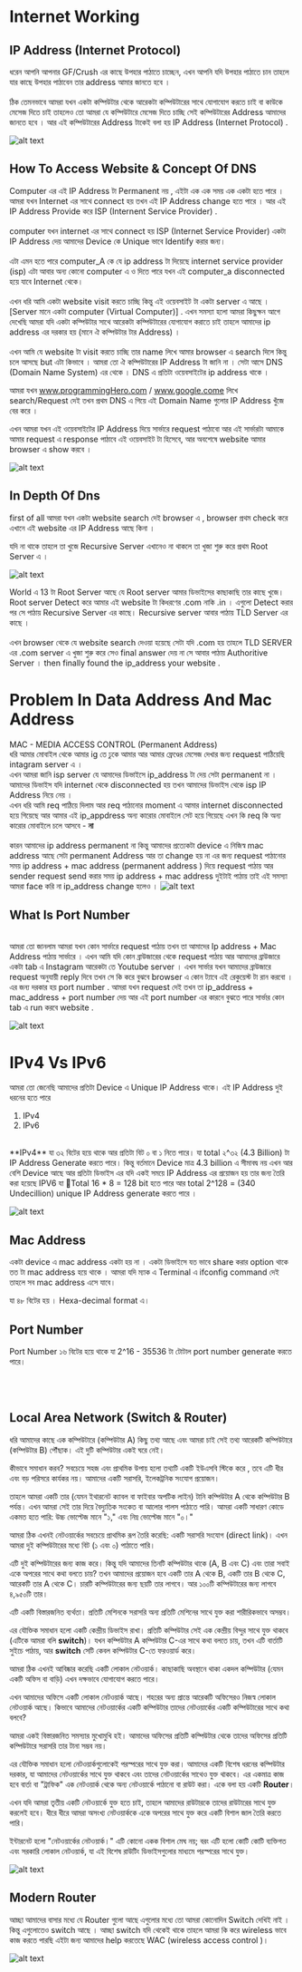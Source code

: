 # Internet Working


## IP Address (Internet Protocol) 

ধরেন আপনি আপনার GF/Crush এর কাছে উপহার পাঠাতে চাচ্ছেন,  এখন আপনি যদি উপহার পাঠাতে চান তাহলে  যার কাছে উপহার পাঠাবেন তার address আমার জানতে হবে । 
<br><br>
ঠিক তেমনভাবে আমরা যখন একটা কম্পিউটার থেকে আরেকটা কম্পিউটারের সাথে যোগাযোগ করতে চাই বা কাউকে মেসেজ দিতে চাই তাহলেও তো আমরা যে কম্পিউটারে মেসেজ দিতে চাচ্ছি সেই কম্পিউটারের Address আমাদের জানতে হবে । আর এই কম্পিউটারের Address টাকেই বলা হয় IP Address (Internet Protocol) .  

![alt text](image.png)


## How To Access Website & Concept Of DNS 

Computer এর এই IP Address টা Permanent নয় , এইটা এক এক সময় এক একটা হতে পারে । আমরা যখন Internet এর সাথে connect হয় তখন এই IP Address change হতে পারে । আর এই IP Address Provide করে ISP (Internent Service Provider) .  
<br>
computer যখন internet এর সাথে connect হয় ISP (Internet Service Provider) একটা IP Address দেয় আমাদের Device কে Unique ভাবে Identify করার জন্য। 
<br><br>
এটা এমন হতে পারে  computer_A কে যে ip address টা দিয়েছে internet service provider (isp) এটা আবার অন্য কোনো computer এ ও দিতে পারে যখন এই computer_a disconnected হয়ে যাবে Internet থেকে। 
<br><br>
এখন ধরি আমি একটা website visit করতে চাচ্ছি কিন্তু এই ওয়েবসাইট টা একটা server এ আছে । [Server মানে একটা computer (Virtual Computer)] . এখন সমস্যা হলো আমরা কিছুক্ষন আগে দেখেছি আমরা যদি একটা কম্পিউটার সাথে আরেকটা কম্পিউটারের যোগাযোগ করাতে চাই তাহলে আমাদের ip address এর দরকার হয় (মানে ঐ কম্পিউটার টার Address) ।
<br><br>
এখন আমি যে website টা visit করতে চাচ্ছি তার name লিখে আমার browser এ search দিলে কিন্তু চলে আসছে but এটা কিভাবে । আমরা তো ঐ কম্পিউটারের IP Address টা জানি না । সেটা আসে  DNS (Domain Name System) এর থেকে । DNS এ প্রতিটা ওয়েবসাইটের ip address থাকে । <br> 

আমরা যখন www.programmingHero.com / www.google.come লিখে search/Request  দেই তখন প্রথম DNS এ গিয়ে এই Domain Name গুলোর IP Address খুঁজে বের করে । <br>

এখন আমরা যখন এই ওয়েবসাইটের IP Address দিয়ে সার্ভারে request পাঠাবো আর এই সার্ভারটা আমাকে আমার request এ response পাঠাবে এই ওয়েবসাইট টা হিসেবে,  আর অবশেষে website আমার browser এ show করবে  । 

![alt text](image-1.png)


## In Depth Of Dns 


first of all আমরা যখন একটা website search দেই browser এ ,  browser প্রথম check করে এখানে এই website এর IP Address আছে কিনা । 

যদি না থাকে তাহলে তা খুজে Recursive Server এখানেও না থাকলে তা খুজা শুরু করে প্রথম Root Server এ । 

![alt text](image-2.png)

World এ 13 টা Root Server আছে যে Root server আমার ডিভাইসের কাছাকাছি তার কাছে খুজে। Root server Detect করে আমার এই website টা কিধরণের .com নাকি .in । এগুলো Detect করার পর সে পাঠায় Recursive Server এর কাছে। Recursive server  আবার পাঠায় TLD Server এর কাছে । 
<br><br>
এখন browser থেকে যে website search দেওয়া হয়েছে সেটা যদি .com হয় তাহলে TLD SERVER এর .com  server  এ খুজা শুরু করে সেও final answer দেয় না  সে  আবার পাঠায় Authoritive Server । then finally found the ip_address your website . 


# Problem In Data Address And Mac Address 

MAC - MEDIA ACCESS CONTROL (Permanent Address)
<br>
ধরি আমার মোবাইল থেকে আমার ig তে ঢুকে আমার আর আমার ফ্রেণ্ডের মেসেজ দেখার জন্য request পাঠিয়েছি  intagram server এ ।
<br>
এখন আমরা জানি isp server যে আমাদের ডিভাইসে ip_address টা দেয় সেটা permanent না । 
<br>
আমাদের ডিভাইস যদি internet থেকে disconnected হয় তখন আমাদের ডিভাইস থেকে isp IP Address  নিয়ে নেয় । 
<br>
এখন ধরি আমি req পাঠিয়ে দিলাম আর req পাঠানোর moment এ আমার internet disconnected হয়ে গিয়েছে আর আমার এই ip_appdress অন্য কারোর মোবাইলে সেট হয়ে গিয়েছে এখন কি req কি অন্য কারোর মোবাইলে চলে আসবে - **না** 
<br><br>
কারন আমাদের ip address permanent না কিন্তু আমাদের প্রত্যেকটা device এ নিজিস্ব mac address আছে সেটা permanent Address আর তা change হয় না এর জন্য request পাঠানোর সময় ip address   + mac address (permanent address ) দিয়ে request পাঠায় আর sender request send করার সময় ip address + mac address দুইটাই পাঠায় তাই এই সমস্যা আমরা face করি না ip_address change হলেও । 
![alt text](image-3.png)


## What Is Port Number 
<br>
আমরা তো জানলাম আমরা যখন কোন সার্ভারে request পাঠায় তখন তা আমাদের Ip address + Mac Address পাঠায় সার্ভারে । 
 এখন আমি যদি কোন ব্রাউজারের থেকে request পাঠায় আর আমাদের ব্রাউজারে একটা tab এ Instagram আরেকটা তে Youtube server । এখন  সার্ভার যখন আমাদের  ব্রাউজারে request অনুযায়ী reply দিবে তখন সে কি করে বুঝবে browser এ কোন ট্যাবে এই রেকুয়েস্ট টা রান করবো । এর জন্য দরকার হয় port number . আমরা যখন request দেই তখন তা ip_address + mac_address + port number দেয় আর এই port number এর কারনে বুঝতে পারে সার্ভার কোন tab এ run করবে website . 

![alt text](image-4.png)

 # IPv4 Vs IPv6 

আমরা তো জেনেছি আমাদের প্রতিটা Device এ Unique IP Address থাকে। এই IP Address দুই ধরনের হতে পারে 
1. IPv4
2. IPv6
<br>
**IPv4** যা ৩২ বিটের হয়ে থাকে আর প্রতিটা বিট ০ বা ১ নিতে পারে। যা total ২^৩২ (4.3 Billion)  টা IP Address Generate করতে পারে। কিন্তু বর্তমানে Device মাত্র 4.3 billion এ সীমাবদ্ব নয় এখন আর বেশি Device আছে আর প্রতিটা ডিভাইস এর  যদি একই সময়ে IP Address এর প্রয়োজন হয় তার জন্য তৈরি করা হয়েছে IPV6 যা Total 16 * 8  = 128 bit হতে পারে আর total 2^128 = (340 Undecillion)  unique IP Address generate করতে পারে । 

 ![alt text](image-5.png)
 

## Mac Address 

একটা device এ mac address একটা হয় না । একটা ডিভাইসে যত ভাবে share করার option থাকে তত টা mac address হয়ে থাকে । আমরা যদি ম্যাক এ Terminal এ ifconfig command দেই তাহলে সব mac address এসে যাবে। 

যা ৪৮ বিটের হয় । Hexa-decimal format এ।  

## Port Number 

Port Number ১৬ বিটের হয়ে থাকে যা 2^16 - 35536 টা টোটাল port number generate করতে পারে। 

<br><br> 
## Local Area Network (Switch & Router) 

ধরি আমাদের কাছে এক কম্পিউটারে (কম্পিউটার A) কিছু তথ্য আছে এবং আমরা চাই সেই তথ্য আরেকটি কম্পিউটারে (কম্পিউটার B) পৌঁছাক। এই দুটি কম্পিউটার একই ঘরে নেই।

কীভাবে সমাধান করব? সবচেয়ে সহজ এবং প্রাথমিক উপায় হলো তথ্যটি  একটি ইউএসবি স্টিকে করে , তবে এটি ধীর এবং বড় পরিসরে কার্যকর নয়। আমাদের একটি সরাসরি, ইলেকট্রনিক সংযোগ প্রয়োজন।

তাহলে আমরা একটি তার (যেমন ইথারনেট ক্যাবল বা ফাইবার অপটিক লাইন) টানি কম্পিউটার A থেকে কম্পিউটার B পর্যন্ত। এখন আমরা সেই তার দিয়ে বৈদ্যুতিক সংকেত বা আলোর পালস পাঠাতে পারি। আমরা একটি সাধারণ কোডে একমত হতে পারি: উচ্চ ভোল্টেজ মানে "১," এবং নিম্ন ভোল্টেজ মানে "০।"

আমরা ঠিক এখনই নেটওয়ার্কের সবচেয়ে প্রাথমিক রূপ তৈরি করেছি: একটি সরাসরি সংযোগ (direct link)। এখন আমরা দুই কম্পিউটারের মধ্যে বিট (১ এবং ০) পাঠাতে পারি।

এটি দুই কম্পিউটারের জন্য কাজ করে। কিন্তু যদি আমাদের তিনটি কম্পিউটার থাকে (A, B এবং C) এবং তারা সবাই একে অপরের সাথে কথা বলতে চায়? তখন আমাদের প্রয়োজন হবে একটি তার A থেকে B, একটি তার B থেকে C, আরেকটি তার A থেকে C। চারটি কম্পিউটারের জন্য ছয়টি তার লাগবে। আর ১০০টি কম্পিউটারের জন্য লাগবে ৪,৯৫০টি তার।

এটি একটি বিস্তারজনিত ব্যর্থতা। প্রতিটি মেশিনকে সরাসরি অন্য প্রতিটি মেশিনের সাথে যুক্ত করা শারীরিকভাবে অসম্ভব।

এর যৌক্তিক সমাধান হলো একটি কেন্দ্রীয় ডিভাইস রাখা। প্রতিটি কম্পিউটার সেই এক কেন্দ্রীয় বিন্দুর সাথে যুক্ত থাকবে (এটিকে আমরা বলি **switch**)। যখন কম্পিউটার A কম্পিউটার C-এর সাথে কথা বলতে চায়, তখন এটি বার্তাটি সুইচে পাঠায়, আর **switch** সেটি কেবল কম্পিউটার C-তে ফরওয়ার্ড করে।

আমরা ঠিক এখনই আবিষ্কার করেছি একটি লোকাল নেটওয়ার্ক। কাছাকাছি অবস্থানে থাকা একদল কম্পিউটার (যেমন একটি অফিস বা বাড়ি) এখন দক্ষভাবে যোগাযোগ করতে পারে।

এখন আমাদের অফিসে একটি লোকাল নেটওয়ার্ক আছে। শহরের অন্য প্রান্তে আরেকটি অফিসেরও নিজস্ব লোকাল নেটওয়ার্ক আছে। কিভাবে আমাদের নেটওয়ার্কের একটি কম্পিউটার তাদের নেটওয়ার্কের একটি কম্পিউটারের সাথে কথা বলবে?

আমরা একই বিস্তারজনিত সমস্যার মুখোমুখি হই। আমাদের অফিসের প্রতিটি কম্পিউটার থেকে তাদের অফিসের প্রতিটি কম্পিউটারে সরাসরি তার টানা সম্ভব নয়।

এর যৌক্তিক সমাধান হলো নেটওয়ার্কগুলোকেই পরস্পরের সাথে যুক্ত করা। আমাদের একটি বিশেষ ধরনের কম্পিউটার দরকার, যা আমাদের নেটওয়ার্কের সাথে যুক্ত থাকবে এবং তাদের নেটওয়ার্কের সাথেও যুক্ত থাকবে। এর একমাত্র কাজ হবে বার্তা বা "ট্রাফিক" এক নেটওয়ার্ক থেকে অন্য নেটওয়ার্কে পাঠানো বা রাউট  করা। একে বলা হয় একটি **Router**।

এখন যদি আমরা তৃতীয় একটি নেটওয়ার্কে যুক্ত হতে চাই, তাহলে আমাদের রাউটারকে তাদের রাউটারের সাথে যুক্ত করলেই হবে। ধীরে ধীরে আমরা অসংখ্য নেটওয়ার্ককে একে অপরের সাথে যুক্ত করে একটি বিশাল জাল তৈরি করতে পারি।

ইন্টারনেট হলো "নেটওয়ার্কের নেটওয়ার্ক।" এটি কোনো একক বিশাল মেঘ নয়; বরং এটি হলো কোটি কোটি ব্যক্তিগত এবং সরকারি লোকাল নেটওয়ার্ক, যা এই বিশেষ রাউটিং ডিভাইসগুলোর মাধ্যমে পরস্পরের সাথে যুক্ত।

![alt text](image-8.png)


## Modern Router 

আচ্ছা আমাদের বাসার মধ্যে যে Router গুলো আছে এগুলোর মধ্যে তো আমরা কোনোদিন Switch দেখিই নাই । কিন্তু এগুলোতেও switch আছে । আচ্ছা switch যদি থেকেই থাকে তাহলে আমরা কি করে wireless ভাবে কাজ করতে পারছি এইটা জন্য আমাদের help করতেছে  WAC (wireless access control )। 

![alt text](image-9.png)



